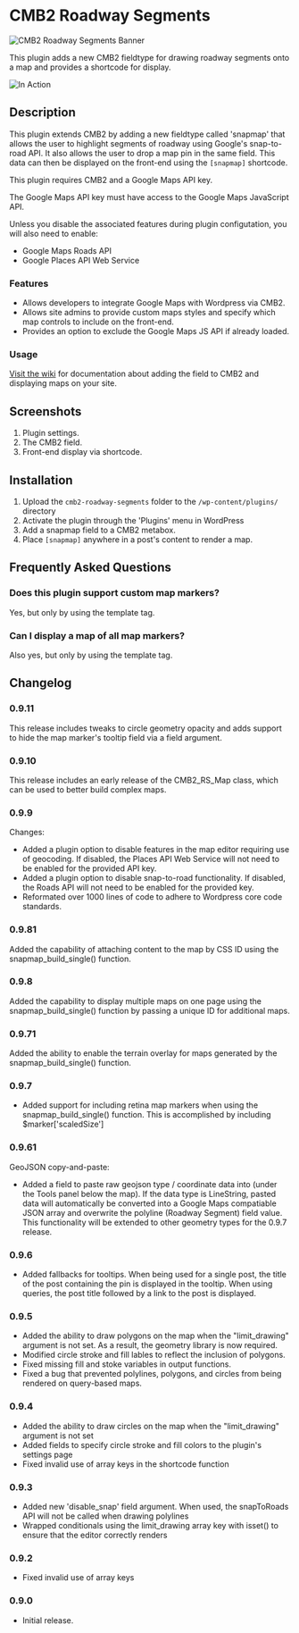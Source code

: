 # CMB2 Roadway Segments

![CMB2 Roadway Segments Banner](https://pixelwatt.com/assets/cmb2rs_banner_new.jpg)

This plugin adds a new CMB2 fieldtype for drawing roadway segments onto a map and provides a shortcode for display.

![In Action](https://pixelwatt.com/assets/snapmap.gif)

## Description

This plugin extends CMB2 by adding a new fieldtype called 'snapmap' that allows the user to highlight segments of roadway using Google's snap-to-road API. It also allows the user to drop a map pin in the same field. This data can then be displayed on the front-end using the `[snapmap]` shortcode.

This plugin requires CMB2 and a Google Maps API key.

The Google Maps API key must have access to the Google Maps JavaScript API.

Unless you disable the associated features during plugin configutation, you will also need to enable:
* Google Maps Roads API
* Google Places API Web Service 

### Features

* Allows developers to integrate Google Maps with Wordpress via CMB2.
* Allows site admins to provide custom maps styles and specify which map controls to include on the front-end.
* Provides an option to exclude the Google Maps JS API if already loaded.

### Usage

[Visit the wiki](https://github.com/pixelwatt/cmb2-roadway-segments/wiki) for documentation about adding the field to CMB2 and displaying maps on your site.

## Screenshots

1. Plugin settings.
2. The CMB2 field.
3. Front-end display via shortcode.

## Installation

1. Upload the `cmb2-roadway-segments` folder to the `/wp-content/plugins/` directory
2. Activate the plugin through the 'Plugins' menu in WordPress
3. Add a snapmap field to a CMB2 metabox.
4. Place `[snapmap]` anywhere in a post's content to render a map.

## Frequently Asked Questions

### Does this plugin support custom map markers?

Yes, but only by using the template tag.

### Can I display a map of all map markers?

Also yes, but only by using the template tag.

## Changelog

### 0.9.11

This release includes tweaks to circle geometry opacity and adds support to hide the map marker's tooltip field via a field argument.

### 0.9.10

This release includes an early release of the CMB2_RS_Map class, which can be used to better build complex maps.

### 0.9.9

Changes:
* Added a plugin option to disable features in the map editor requiring use of geocoding. If disabled, the Places API Web Service will not need to be enabled for the provided API key.
* Added a plugin option to disable snap-to-road functionality. If disabled, the Roads API will not need to be enabled for the provided key.
* Reformated over 1000 lines of code to adhere to Wordpress core code standards.

### 0.9.81

Added the capability of attaching content to the map by CSS ID using the snapmap_build_single() function.

### 0.9.8

Added the capability to display multiple maps on one page using the snapmap_build_single() function by passing a unique ID for additional maps.

### 0.9.71

Added the ability to enable the terrain overlay for maps generated by the snapmap_build_single() function.

### 0.9.7

* Added support for including retina map markers when using the snapmap_build_single() function. This is accomplished by including $marker['scaledSize']

### 0.9.61

GeoJSON copy-and-paste:
* Added a field to paste raw geojson type / coordinate data into (under the Tools panel below the map). If the data type is LineString, pasted data will automatically be converted into a Google Maps compatiable JSON array and overwrite the polyline (Roadway Segment) field value. This functionality will be extended to other geometry types for the 0.9.7 release.

### 0.9.6

* Added fallbacks for tooltips. When being used for a single post, the title of the post containing the pin is displayed in the tooltip. When using queries, the post title followed by a link to the post is displayed.

### 0.9.5

* Added the ability to draw polygons on the map when the "limit_drawing" argument is not set. As a result, the geometry library is now required.
* Modified circle stroke and fill lables to reflect the inclusion of polygons.
* Fixed missing fill and stoke variables in output functions.
* Fixed a bug that prevented polylines, polygons, and circles from being rendered on query-based maps.

### 0.9.4
* Added the ability to draw circles on the map when the "limit_drawing" argument is not set
* Added fields to specify circle stroke and fill colors to the plugin's settings page
* Fixed invalid use of array keys in the shortcode function

### 0.9.3
* Added new 'disable_snap' field argument. When used, the snapToRoads API will not be called when drawing polylines
* Wrapped conditionals using the limit_drawing array key with isset() to ensure that the editor correctly renders

### 0.9.2
* Fixed invalid use of array keys

### 0.9.0
* Initial release.
